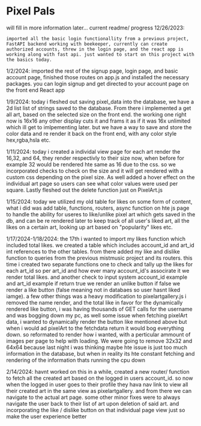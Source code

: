# Pixel Pals

will fill in more information later... 
current readme/ progress
12/26/2023:

    imported all the basic login functionallity from a previous project, FastAPI backend working with beekeeper, currently can create authorized accounts, threw in the login page, and the react app is working along with fast api. just wanted to start on this project with the basics today.

1/2/2024:
    imported the rest of the signup page, login page, and basic account page, finished those routes on app.js and installed the necessary packages. you can login signup and get directed to your account page on the front end React app

1/9/2024:
    today i fleshed out saving pixel_data into the database, we have a 2d list list of strings saved to the database. From there i implemented a get all art, based on the selected size on the front end. the working one right now is 16x16 any other display cuts it and frams it as if it was 16x unlimited which ill get to imlpementing later. but we have a way to save and store the color data and re render it back on the front end, with any color style hex,rgba,hsla etc.

1/11/2024:
    today i created a individal view page for each art render the 16,32, and 64, they render respectivly to their size now, when before for example 32 would be rendered hte same as 16 due to the css. so we incorporated checks to check on the size and it will get rendered with a custom css depending on the pixel size. As well added a hover effect on the individual art page so users can see what color values were used per square. Lastly fleshed out the delete function just on PixelArt.js

1/15/2024:
    today we utilized my old table for likes on some form of content, what i did was add table, functions, routers, async function on hte js page to handle the ability for useres to like/unlike pixel art which gets saved in the db, and can be re rendered later to keep track of all user's liked art, all the likes on a certain art, looking up art based on "popularity" likes etc.

1/17/2024-1/18/2024:
    the 17th i wanted to import my likes function which included total likes. we created a table which includes account_id and art_id int references to the other tables. from there added my like and dislike function to queries from the previous mistmusic project and its routers. this time i created two separate functions one to check and tally up the likes for each art_id so per art_id and how ever many account_id's associrate it we render total likes. and another check to input system account_id example and art_id example if return true we render an unlike button if false we render a like button (false meaning not in databaes so user hasnt liked iamge).
    a few other things was a heavy modification to pixelartgallery.js i removed the name render, and the total like in favor for the dynamically rendered like button, i was having thousands of GET calls for the username and was bogging down my pc, as well some issue when fetching pixelArt data, i wanted to dynamically render the button like mentioned above but when i would ad pixelArt to the fetchdata return it would bog everything down. so reformated to render how i wanted, with a perticular ammount of images per page to help with loading.
    We were going to remove 32x32 and 64x64 because last night i was thinking maybe hte issue is just too much information in the database, but when in reality its hte constant fetching and rendering of the information thats running the cpu down

2/14/2024:
    havnt worked on this in a while, created a new router/ function to fetch all the created art based on the logged in users account_id. so now when the logged in user goes to their profile they hava nav link to view all their created art in the same view as pixelartgallery. and from there we can navigate to the actual art page. some other minor fixes were to always navigate the user back to their list of art upon deletion of said art. and incorporating the like / dislike button on that individual page view just so make the user experience better
